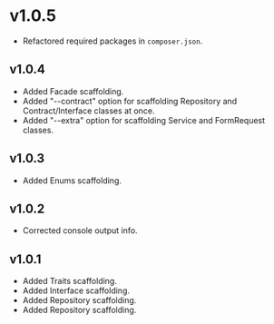 # v1.0.5

- Refactored required packages in `composer.json`.

## v1.0.4

- Added Facade scaffolding.
- Added "--contract" option for scaffolding Repository and Contract/Interface classes at once.
- Added "--extra" option for scaffolding Service and FormRequest classes.

## v1.0.3

- Added Enums scaffolding.

## v1.0.2

- Corrected console output info.

## v1.0.1

- Added Traits scaffolding.
- Added Interface scaffolding.
- Added Repository scaffolding.
- Added Repository scaffolding.
